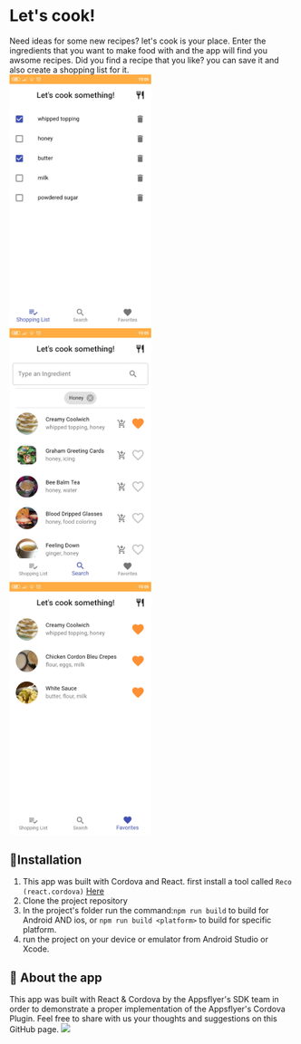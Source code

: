 # Let's cook!
Need ideas for some new recipes? let's cook is your place.
Enter the ingredients that you want to make food with and the app will find you awsome recipes. Did you find a recipe that you like? you can save it and also create a shopping list for it.  
<img src="https://github.com/AppsFlyerSDK/appsflyer-cordova-app/blob/master/images/screen3.jpeg"  width="250">       
<img src="https://github.com/AppsFlyerSDK/appsflyer-cordova-app/blob/master/images/screen1.jpeg"  width="250">       
<img src="https://github.com/AppsFlyerSDK/appsflyer-cordova-app/blob/master/images/screen2.jpeg"  width="250">

## 📲Installation
1. This app was built with Cordova and React. first install a tool called `Reco (react.cordova)` [Here](https://www.npmjs.com/package/react.cordova)
2. Clone the project repository
3. In the project's folder run the command:`npm run build` to build for Android AND ios, or `npm run build <platform>` to build for specific platform.
4.  run the project on your device or emulator from Android Studio or Xcode.

## 🚀 About the app
This app was built with React & Cordova by the Appsflyer's SDK team in order to demonstrate a proper implementation of the Appsflyer's Cordova Plugin.
Feel free to share with us your thoughts and suggestions on this GitHub page.
<img src="https://www.appsflyer.com/wp-content/uploads/2016/11/logo-1.svg"  width="600">
